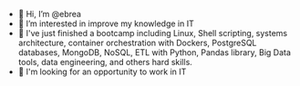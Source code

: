 - 👋 Hi, I’m @ebrea
- 👀 I’m interested in improve my knowledge in IT
- 🌱 I've just finished a bootcamp including Linux, Shell scripting, systems architecture, container orchestration with Dockers, PostgreSQL databases, MongoDB, NoSQL, ETL with Python, Pandas library, Big Data tools, data engineering, and others hard skills.
- 💞️ I'm looking for an opportunity to work in IT

<!---
ebrea/ebrea is a ✨ special ✨ repository because its `README.md` (this file) appears on your GitHub profile.
You can click the Preview link to take a look at your changes.
--->
